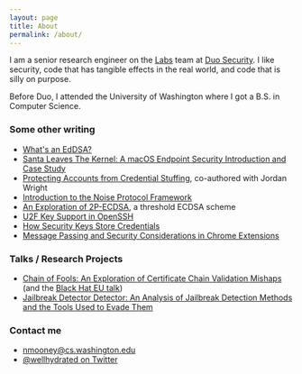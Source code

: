 ```yaml
---
layout: page
title: About
permalink: /about/
---
```


I am a senior research engineer on the [Labs](https://duo.com/labs) team at [Duo Security](https://duo.com/). I like security, code that has tangible effects in the real world, and code that is silly on purpose.

Before Duo, I attended the University of Washington where I got a B.S. in Computer Science.

### Some other writing

* [What's an EdDSA?](https://duo.com/labs/tech-notes/whats-an-eddsa)
* [Santa Leaves The Kernel: A macOS Endpoint Security Introduction and Case Study](https://duo.com/labs/tech-notes/santa-leaves-the-kernel-a-macos-endpoint-security-introduction-and-case-study)
* [Protecting Accounts from Credential Stuffing](https://duo.com/labs/tech-notes/protecting-accounts-from-credential-stuffing), co-authored with Jordan Wright
* [Introduction to the Noise Protocol Framework](https://duo.com/labs/tech-notes/noise-protocol-framework-intro)
* [An Exploration of 2P-ECDSA](https://duo.com/labs/tech-notes/2p-ecdsa-explained), a threshold ECDSA scheme
* [U2F Key Support in OpenSSH](https://duo.com/labs/tech-notes/u2f-key-support-in-openssh)
* [How Security Keys Store Credentials](https://duo.com/labs/tech-notes/how-security-keys-store-credentials)
* [Message Passing and Security Considerations in Chrome Extensions](https://duo.com/labs/tech-notes/message-passing-and-security-considerations-in-chrome-extensions)

### Talks / Research Projects

* [Chain of Fools: An Exploration of Certificate Chain Validation Mishaps](https://duo.com/labs/research/chain-of-fools) (and the [Black Hat EU talk](https://www.youtube.com/watch?v=gmYcsdXT3W8))
* [Jailbreak Detector Detector: An Analysis of Jailbreak Detection Methods and the Tools Used to Evade Them](https://duo.com/blog/jailbreak-detector-detector)


### Contact me

* [nmooney@cs.washington.edu](mailto:nmooney@cs.washington.edu)
* [@wellhydrated on Twitter](https://twitter.com/wellhydrated)
